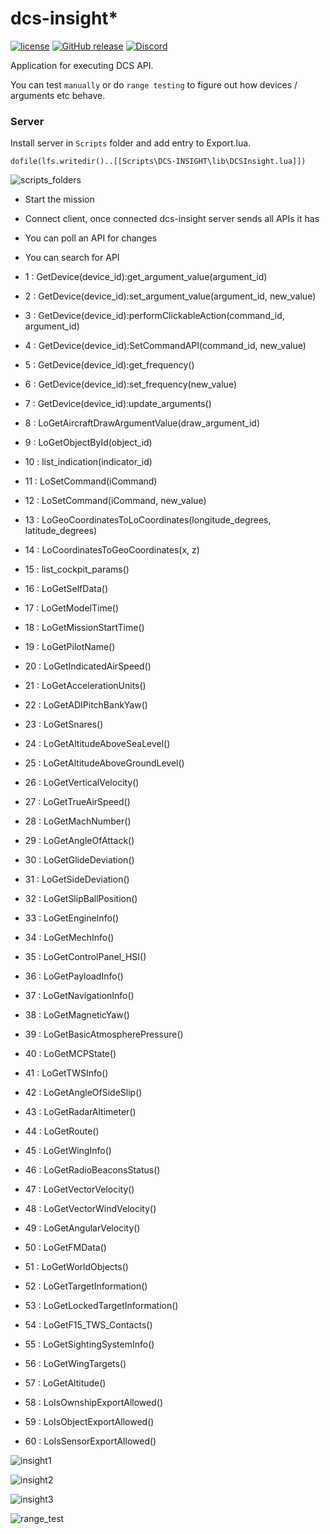 # dcs-insight* 

[![license](https://img.shields.io/github/license/DCS-Skunkworks/dcs-insight.svg)](https://github.com/DCS-Skunkworks/dcs-insight/blob/main/LICENSE)
[![GitHub release](https://img.shields.io/github/release/DCS-Skunkworks/dcs-insight.svg)](https://github.com/DCS-Skunkworks/dcs-insight/releases)
[![Discord](https://img.shields.io/discord/533342958712258572)](https://discord.gg/5svGwKX)

Application for executing DCS API.

You can test ```manually``` or do ```range testing``` to figure out how devices / arguments etc behave.

### Server
Install server in ```Scripts``` folder and add entry to Export.lua.

```dofile(lfs.writedir()..[[Scripts\DCS-INSIGHT\lib\DCSInsight.lua]])```

![scripts_folders](https://github.com/DCS-Skunkworks/dcs-insight/assets/10453261/e4ee8c96-4c57-42f5-b9ef-a2edc6c0484f)

* Start the mission
* Connect client, once connected dcs-insight server sends all APIs it has
* You can poll an API for changes
* You can search for API

* 1 : GetDevice(device_id):get_argument_value(argument_id)
* 2 : GetDevice(device_id):set_argument_value(argument_id, new_value)
* 3 : GetDevice(device_id):performClickableAction(command_id, argument_id)
* 4 : GetDevice(device_id):SetCommandAPI(command_id, new_value)
* 5 : GetDevice(device_id):get_frequency()
* 6 : GetDevice(device_id):set_frequency(new_value)
* 7 : GetDevice(device_id):update_arguments()
* 8 : LoGetAircraftDrawArgumentValue(draw_argument_id)
* 9 : LoGetObjectById(object_id)
* 10 : list_indication(indicator_id)
* 11 : LoSetCommand(iCommand)
* 12 : LoSetCommand(iCommand, new_value)
* 13 : LoGeoCoordinatesToLoCoordinates(longitude_degrees, latitude_degrees)
* 14 : LoCoordinatesToGeoCoordinates(x, z)
* 15 : list_cockpit_params()
* 16 : LoGetSelfData()
* 17 : LoGetModelTime()
* 18 : LoGetMissionStartTime()
* 19 : LoGetPilotName()
* 20 : LoGetIndicatedAirSpeed()
* 21 : LoGetAccelerationUnits()
* 22 : LoGetADIPitchBankYaw()
* 23 : LoGetSnares()
* 24 : LoGetAltitudeAboveSeaLevel()
* 25 : LoGetAltitudeAboveGroundLevel()
* 26 : LoGetVerticalVelocity()
* 27 : LoGetTrueAirSpeed()
* 28 : LoGetMachNumber()
* 29 : LoGetAngleOfAttack()
* 30 : LoGetGlideDeviation()
* 31 : LoGetSideDeviation()
* 32 : LoGetSlipBallPosition()
* 33 : LoGetEngineInfo()
* 34 : LoGetMechInfo()
* 35 : LoGetControlPanel_HSI()
* 36 : LoGetPayloadInfo()
* 37 : LoGetNavigationInfo()
* 38 : LoGetMagneticYaw()
* 39 : LoGetBasicAtmospherePressure()
* 40 : LoGetMCPState()
* 41 : LoGetTWSInfo()
* 42 : LoGetAngleOfSideSlip()
* 43 : LoGetRadarAltimeter()
* 44 : LoGetRoute()
* 45 : LoGetWingInfo()
* 46 : LoGetRadioBeaconsStatus()
* 47 : LoGetVectorVelocity()
* 48 : LoGetVectorWindVelocity()
* 49 : LoGetAngularVelocity()
* 50 : LoGetFMData()
* 51 : LoGetWorldObjects()
* 52 : LoGetTargetInformation()
* 53 : LoGetLockedTargetInformation()
* 54 : LoGetF15_TWS_Contacts()
* 55 : LoGetSightingSystemInfo()
* 56 : LoGetWingTargets()
* 57 : LoGetAltitude()
* 58 : LoIsOwnshipExportAllowed()
* 59 : LoIsObjectExportAllowed()
* 60 : LoIsSensorExportAllowed()

![insight1](https://github.com/DCS-Skunkworks/dcs-insight/assets/10453261/a99b72b9-b13b-4b3e-b35b-35188b907bd5)

![insight2](https://github.com/DCS-Skunkworks/dcs-insight/assets/10453261/3cf176f8-011b-43b6-bc44-4b84feefa9a0)

![insight3](https://github.com/DCS-Skunkworks/dcs-insight/assets/10453261/033d63a1-0757-4323-b6e2-63dda6f8b5c9)

![range_test](https://github.com/DCS-Skunkworks/dcs-insight/assets/10453261/67f5a7cc-1cc9-4f71-b92e-6dd1560eb100)




